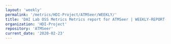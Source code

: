```yaml
---
layout: 'weekly'
permalink: '/metrics/HDI-Project/ATMSeer/WEEKLY/'
title: 'DAI Lab OSS Metrics Metrics report for ATMSeer | WEEKLY-REPORT-2020-02-23'
organization: 'HDI-Project'
repository: 'ATMSeer'
current_date: '2020-02-23'
---
```

